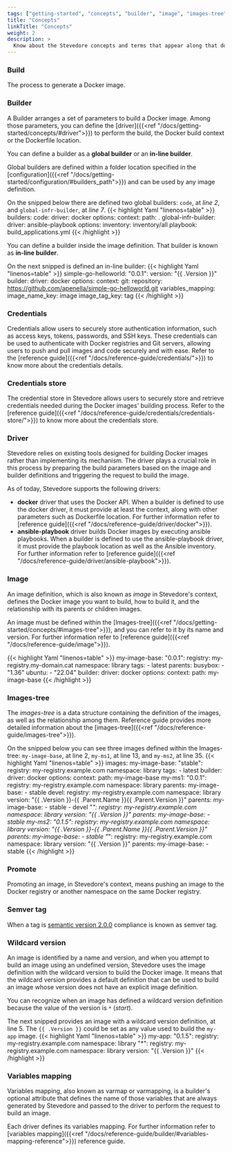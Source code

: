 ```yaml
---
tags: ["getting-started", "concepts", "builder", "image", "images-tree", "driver"]
title: "Concepts"
linkTitle: "Concepts"
weight: 2
description: >
  Know about the Stevedore concepts and terms that appear along that documentation
---
```


### Build

The process to generate a Docker image.

### Builder

A Builder arranges a set of parameters to build a Docker image. Among those parameters, you can define the [driver]({{<ref "/docs/getting-started/concepts/#driver">}}) to perform the build, the Docker build context or the Dockerfile location.

You can define a builder as a **global builder** or an **in-line builder**.

Global builders are defined within a folder location specified in the [configuration]({{<ref "/docs/getting-started/configuration/#builders_path">}}) and can be used by any image definition.

On the snipped below there are defined two global builders: `code`, at _line 2_, and `global-infr-builder`, at _line 7_.
{{< highlight Yaml "linenos=table" >}}
builders:
  code:
    driver: docker
    options:
      context:
        path: .
  global-infr-builder:
    driver: ansible-playbook
    options:
      inventory: inventory/all
      playbook: build_applications.yml
{{< /highlight >}}

You can define a builder inside the image definition. That builder is known as **in-line builder**.

On the next snipped is defined an in-line builder:
{{< highlight Yaml "linenos=table" >}}
simple-go-helloworld:
  "0.0.1":
    version: "{{ .Version }}"
    builder:
      driver: docker
      options:
        context:
          git: 
            repository: https://github.com/apenella/simple-go-helloworld.git
      variables_mapping:
        image_name_key: image
        image_tag_key: tag
{{< /highlight >}}

### Credentials

Credentials allow users to securely store authentication information, such as access keys, tokens, passwords, and SSH keys. These credentials can be used to authenticate with Docker registries and Git servers, allowing users to push and pull images and code securely and with ease. Refer to the [reference guide]({{<ref "/docs/reference-guide/credentials/">}}) to know more about the credentials details.

### Credentials store

The credential store in Stevedore allows users to securely store and retrieve credentials needed during the Docker images' building process. Refer to the [reference guide]({{<ref "/docs/reference-guide/credentials/credentials-store/">}}) to know more about the credentials store.

### Driver

Stevedore relies on existing tools designed for building Docker images rather than implementing its mechanism. The driver plays a crucial role in this process by preparing the build parameters based on the image and builder definitions and triggering the request to build the image.

As of today, Stevedore supports the following drivers:

- **docker** driver that uses the Docker API. When a builder is defined to use the docker driver, it must provide at least the context, along with other parameters such as Dockerfile location. For further information refer to [reference guide]({{<ref "/docs/reference-guide/driver/docker">}}).
- **ansible-playbook** driver builds Docker images by executing ansible playbooks. When a builder is defined to use the ansible-playbook driver, it must provide the playbook location as well as the Ansible inventory. For further information refer to [reference guide]({{<ref "/docs/reference-guide/driver/ansible-playbook">}}).

### Image

An image definition, which is also known as _image_ in Stevedore's context, defines the Docker image you want to build, how to build it, and the relationship with its parents or children images.

An image must be defined within the [Images-tree]({{<ref "/docs/getting-started/concepts/#images-tree">}}), and you can refer to it by its name and version. For further information refer to [reference guide]({{<ref "/docs/reference-guide/image">}}).

{{< highlight Yaml "linenos=table" >}}
my-image-base:
    "0.0.1":
        registry: my-registry.my-domain.cat
        namespace: library
        tags:
        - latest
        parents:
          busybox:
            - "1.36"
          ubuntu:
            - "22.04"
        builder:
            driver: docker
            options:
                context:
                    path: my-image-base
{{< /highlight >}}

### Images-tree

The _images-tree_ is a data structure containing the definition of the images, as well as the relationship among them.
Reference guide provides more detailed information about the [images-tree]({{<ref "/docs/reference-guide/images-tree">}}).

On the snipped below you can see three images defined within the Images-tree: `my-image-base`, at line 2, `my-ms1`, at line 13, and `my-ms2`, at line 35.
{{< highlight Yaml "linenos=table" >}}
images:
    my-image-base:
        "stable":
            registry: my-registry.example.com
            namespace: library
            tags:
            - latest
            builder:
                driver: docker
                options:
                    context:
                        path: my-image-base
    my-ms1:
        "0.0.1":
            registry: my-registry.example.com
            namespace: library
            parents:
              my-image-base:
                - stable
        devel:
            registry: my-registry.example.com
            namespace: library
            version: "{{ .Version }}-{{ .Parent.Name }}{{ .Parent.Version }}"
            parents:
              my-image-base:
                - stable
                - devel
        "*":
            registry: my-registry.example.com
            namespace: library
            version: "{{ .Version }}"
            parents:
              my-image-base:
                - stable
    my-ms2:
        "0.1.5":
            registry: my-registry.example.com
            namespace: library
            version: "{{ .Version }}-{{ .Parent.Name }}{{ .Parent.Version }}"
            parents:
              my-image-base:
                - stable
        "*":
            registry: my-registry.example.com
            namespace: library
            version: "{{ .Version }}"
            parents:
              my-image-base:
                - stable
{{< /highlight >}}

### Promote

Promoting an image, in Stevedore's context, means pushing an image to the Docker registry or another namespace on the same Docker registry.

### Semver tag

When a tag is [semantic version 2.0.0](https://semver.org/) compliance is known as semver tag.

### Wildcard version

An image is identified by a name and version, and when you attempt to build an image using an undefined version, Stevedore uses the image definition with the wildcard version to build the Docker image. It means that the wildcard version provides a default definition that can be used to build an image whose version does not have an explicit image definition.

You can recognize when an image has defined a wildcard version definition because the value of the version is  `*` (_start_).

The next snipped provides an image with a wildcard version definition, at line 5. The `{{ .Version }}` could be set as any value used to build the `my-app` image.
{{< highlight Yaml "linenos=table" >}}
my-app:
    "0.1.5":
        registry: my-registry.example.com
        namespace: library
    "*":
        registry: my-registry.example.com
        namespace: library
        version: "{{ .Version }}"
{{< /highlight >}}

### Variables mapping

Variables mapping, also known as varmap or varmapping, is a builder's optional attribute that defines the name of those variables that are always generated by Stevedore and passed to the driver to perform the request to build an image. 

Each driver defines its variables mapping. For further information refer to [variables mapping]({{<ref "/docs/reference-guide/builder/#variables-mapping-reference">}}) reference guide.
